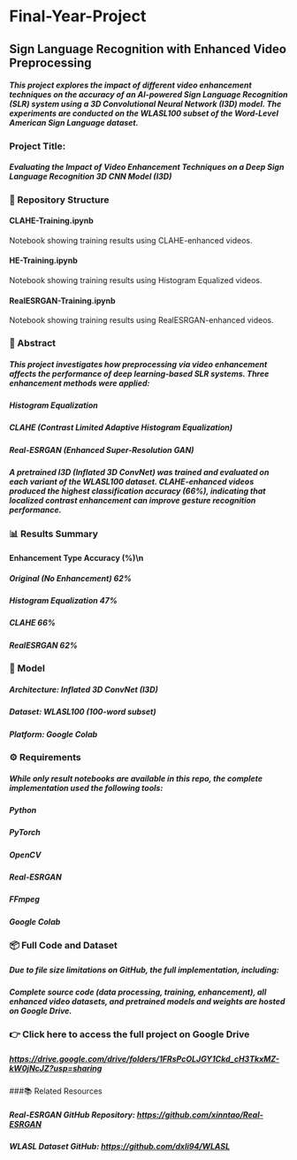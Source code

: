 # Final-Year-Project

## Sign Language Recognition with Enhanced Video Preprocessing
##### This project explores the impact of different video enhancement techniques on the accuracy of an AI-powered Sign Language Recognition (SLR) system using a 3D Convolutional Neural Network (I3D) model. The experiments are conducted on the WLASL100 subset of the Word-Level American Sign Language dataset.

### Project Title:
##### Evaluating the Impact of Video Enhancement Techniques on a Deep Sign Language Recognition 3D CNN Model (I3D)

### 📁 Repository Structure
#### CLAHE-Training.ipynb
Notebook showing training results using CLAHE-enhanced videos.
#### HE-Training.ipynb
Notebook showing training results using Histogram Equalized videos.
#### RealESRGAN-Training.ipynb
Notebook showing training results using RealESRGAN-enhanced videos.

### 📜 Abstract
##### This project investigates how preprocessing via video enhancement affects the performance of deep learning-based SLR systems. Three enhancement methods were applied:

##### Histogram Equalization
##### CLAHE (Contrast Limited Adaptive Histogram Equalization)
##### Real-ESRGAN (Enhanced Super-Resolution GAN)

##### A pretrained I3D (Inflated 3D ConvNet) was trained and evaluated on each variant of the WLASL100 dataset. CLAHE-enhanced videos produced the highest classification accuracy (66%), indicating that localized contrast enhancement can improve gesture recognition performance.

### 📊 Results Summary
#### Enhancement Type	Accuracy (%)\n
##### Original (No Enhancement)	62%
##### Histogram Equalization	47%
##### CLAHE	66%
##### RealESRGAN	62%

### 🧠 Model
##### Architecture: Inflated 3D ConvNet (I3D)
##### Dataset: WLASL100 (100-word subset)
##### Platform: Google Colab

### ⚙️ Requirements
##### While only result notebooks are available in this repo, the complete implementation used the following tools:
##### Python
##### PyTorch
##### OpenCV
##### Real-ESRGAN
##### FFmpeg
##### Google Colab

### 📦 Full Code and Dataset
##### Due to file size limitations on GitHub, the full implementation, including:
##### Complete source code (data processing, training, enhancement), all enhanced video datasets, and pretrained models and weights are hosted on Google Drive.

### 👉 Click here to access the full project on Google Drive
##### https://drive.google.com/drive/folders/1FRsPcOLJGY1Ckd_cH3TkxMZ-kW0jNcJZ?usp=sharing

###📚 Related Resources
##### Real-ESRGAN GitHub Repository: https://github.com/xinntao/Real-ESRGAN
##### WLASL Dataset GitHub: https://github.com/dxli94/WLASL
